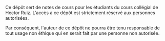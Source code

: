Ce dépôt sert de notes de cours pour les étudiants du cours collégial de Hector Ruiz. L'accès à ce dépôt est strictement
réservé aux personnes autorisées.

Par conséquent, l'auteur de ce dépôt ne pourra être tenu responsable de tout usage non éthique qui en serait fait par une personne non autorisée.

